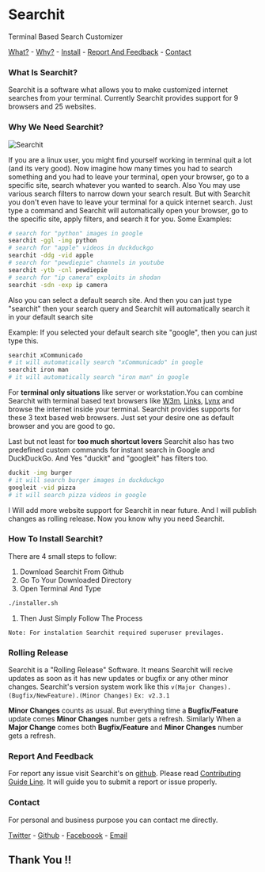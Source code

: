 # Searchit  
Terminal Based Search Customizer

[What?](#what-is-Searchit) - [Why?](#why-we-need-Searchit) -
[Install](#how-to-install-Searchit) - [Report And Feedback](#report-and-feedback) - [Contact](#contact)
### What Is Searchit?
Searchit is a software what allows you to make customized internet searches from your terminal. Currently Searchit provides support for 9 browsers and 25 websites.

### Why We Need Searchit?
![Searchit](https://i.ibb.co/CwYVshJ/gifout.gif"Searchit")

If you are a linux user, you might find yourself working in terminal quit a lot (and its very good). Now imagine how many times you had to search something and you had to leave your terminal, open your browser, go to a specific site, search whatever you wanted to search.
Also You may use various search filters to narrow down your search result.
But with Searchit you don't even have to leave your terminal for a quick internet search. Just type a command and Searchit will automatically open your browser, go to the specific site, apply filters, and search it for you.
Some Examples:

```bash
# search for "python" images in google
searchit -ggl -img python
# search for "apple" videos in duckduckgo
searchit -ddg -vid apple
# search for "pewdiepie" channels in youtube
searchit -ytb -cnl pewdiepie
# search for "ip camera" exploits in shodan
searchit -sdn -exp ip camera
```
Also you can select a default search site. And then you can just type "searchit" then your search query and Searchit will automatically search it in your default search site

Example: If you selected your default search site "google", then you can just type this.

```Bash
searchit xCommunicado
# it will automatically search "xCommunicado" in google
searchit iron man
# it will automatically search "iron man" in google
```
For **terminal only situations** like server or workstation.You can combine Searchit with terminal based text browsers like [W3m](http://w3m.sourceforge.net/), [Links](http://www.jikos.cz/~mikulas/links//), [Lynx](https://lynx.browser.org/) and browse the internet inside your terminal. Searchit provides supports for these 3 text based web browsers. Just set your desire one as default browser and you are good to go.

Last but not least for **too much shortcut lovers** Searchit also has two predefined custom commands for instant search in Google and DuckDuckGo.
And Yes "duckit" and "googleit" has filters too.

```Bash
duckit -img burger
# it will search burger images in duckduckgo
googleit -vid pizza
# it will search pizza videos in google
```
I Will add more website support for Searchit in near future.
And I will publish changes as rolling release.
Now you know why you need Searchit.

### How To Install Searchit?

There are 4 small steps to follow:
1. Download Searchit From Github
1. Go To Your Downloaded Directory
1. Open Terminal And Type
```Bash
./installer.sh
```
1. Then Just Simply Follow The Process

`Note: For instalation Searchit required superuser previlages.
`

### Rolling Release

Searchit is a "Rolling Release" Software. It means Searchit will recive updates as soon as it has new updates or bugfix or any other minor changes.
Searchit's version system work like this
`v(Major Changes).(Bugfix/NewFeature).(Minor Changes)`
`Ex: v2.3.1`

**Minor Changes** counts as usual. But everything time a **Bugfix/Feature** update comes **Minor Changes** number gets a refresh. Similarly When a **Major Change** comes both **Bugfix/Feature** and **Minor Changes** number gets a refresh.


### Report And Feedback

For report any issue visit Searchit's on [github](https://github.com/SearchitOfficial/SearchitTerminal). Please read [Contributing Guide Line](https://github.com/searchitofficial/SearchitTerminal/blob/master/CONTRIBUTING.md). It will guide you to submit a report or issue properly.


### Contact

For personal and business purpose you can contact me directly.

[Twitter](https://twitter.com/xSomoy) - [Github](https://github.com/SearchitOfficial) - [Faceboook](https://www.facebook.com/SearchitOfficial) - [Email](mailto:mailtoSearchit@gmail.com)

## Thank You !!
